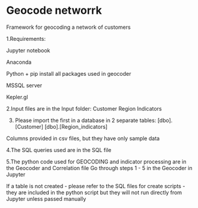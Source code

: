# Geocode networrk
 Framework for geocoding a network of customers

1.Requirements:

Jupyter notebook

Anaconda

Python + pip install all packages used in geocoder

MSSQL server

Kepler.gl


2.Input files are in the Input folder:
Customer
Region Indicators

3. Please import the first in a database in 2 separate tables:
[dbo].[Customer]
[dbo].[Region_indicators]

Columns provided in csv files, but they have only sample data

4.The SQL queries used are in the SQL file

5.The python code used for GEOCODING and indicator processing are in the Geocoder and Correlation file
Go through steps 1 - 5 in the Geocoder in Jupyter 

If a table is not created - please refer to the SQL files for create scripts - they are included in the python script but they will not run directly from Jupyter unless passed manually
